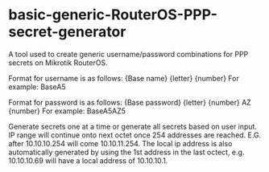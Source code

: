 # basic-generic-RouterOS-PPP-secret-generator

A tool used to create generic username/password combinations for PPP secrets on Mikrotik RouterOS. 

Format for username is as follows:
{Base name} {letter} {number}
For example: BaseA5

Format for password is as follows:
{Base password} {letter} {number} AZ {number}
For example: BaseA5AZ5

Generate secrets one at a time or generate all secrets based on user input. IP range will continue onto next octet once 254 addresses are reached. E.G. after 10.10.10.254 will come 10.10.11.254. The local ip address is also automatically generated by using the 1st address in the last octect, e.g. 10.10.10.69 will have a local address of 10.10.10.1. 
